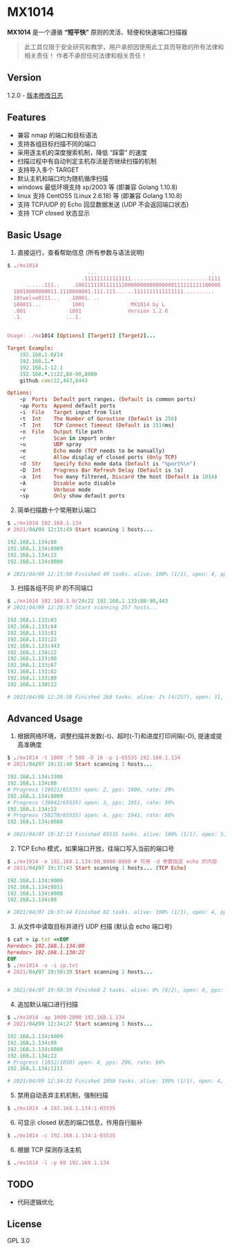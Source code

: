# MX1014

**MX1014** 是一个遵循 **“短平快”** 原则的灵活、轻便和快速端口扫描器

> 此工具仅限于安全研究和教学，用户承担因使用此工具而导致的所有法律和相关责任！ 作者不承担任何法律和相关责任！


## Version

1.2.0 - [版本修改日志](CHANGELOG.md)



## Features

* 兼容 nmap 的端口和目标语法
* 支持各组目标扫描不同的端口
* 采用逐主机的深度搜索机制，降低 “踩雷” 的速度
* 扫描过程中有自动判定主机存活是否继续扫描的机制
* 支持导入多个 TARGET
* 默认主机和端口均为随机循序扫描
* windows 最低环境支持 xp/2003 等 (即兼容 Golang 1.10.8)
* linux 支持 CentOS5 (Linux 2.6.18) 等 (即兼容 Golang 1.10.8)
* 支持 TCP/UDP 的 Echo 回显数据发送 (UDP 不会返回端口状态)
* 支持 TCP closed 状态显示



## Basic Usage
1. 直接运行，查看帮助信息 (所有参数与语法说明)
```ruby
$ ./mx1014
                          ...                                     .
                        .111111111111111.........................1111
      ......111..    .10011111011111110000000000000000111111111100000
  10010000000011.1110000001.111.111......1111111111111111..........
  10twelve0111...   .10001. ..
  100011...          1001               MX1014 by L
  .001              1001               Version 1.2.0
  .1.              ...1.


Usage: ./mx1014 [Options] [Target1] [Target2]...

Target Example:
    192.168.1.0/24
    192.168.1.*
    192.168.1-12.1
    192.168.*.1:22,80-90,8080
    github.com:22,443,8443

Options:
    -p  Ports  Default port ranges. (Default is common ports)
    -ap Ports  Append default ports
    -i  File   Target input from list
    -t  Int    The Number of Goroutine (Default is 256)
    -T  Int    TCP Connect Timeout (Default is 1514ms)
    -o  File   Output file path
    -r         Scan in import order
    -u         UDP spray
    -e         Echo mode (TCP needs to be manually)
    -c         Allow display of closed ports (Only TCP)
    -d  Str    Specify Echo mode data (Default is "%port%\n")
    -D  Int    Progress Bar Refresh Delay (Default is 5s)
    -a  Int    Too many filtered, Discard the host (Default is 1014)
    -A         Disable auto disable
    -v         Verbose mode
    -sp        Only show default ports
```

2. 简单扫描数十个常用默认端口
```ruby
$ ./mx1014 192.168.1.134
# 2021/04/09 12:15:49 Start scanning 1 hosts...

192.168.1.134:80
192.168.1.134:8009
192.168.1.134:22
192.168.1.134:8080

# 2021/04/09 12:15:50 Finished 49 tasks. alive: 100% (1/1), open: 4, pps: 49, time: 1s
```

3. 扫描各组不同 IP 的不同端口
```ruby
$ ./mx1014 192.168.1.0/24:22 192.168.1.133:80-90,443
# 2021/04/09 12:20:57 Start scanning 257 hosts...

192.168.1.133:83
192.168.1.133:84
192.168.1.133:81
192.168.1.133:22
192.168.1.133:443
192.168.1.134:22
192.168.1.133:80
192.168.1.133:87
192.168.1.133:82
192.168.1.133:88
192.168.1.130:22

# 2021/04/09 12:20:58 Finished 268 tasks. alive: 1% (4/257), open: 11, pps: 263, time: 1s
```


## Advanced Usage
1. 根据网络环境，调整扫描并发数(-t)、超时(-T)和进度打印间隔(-D), 提速或提高准确度
```ruby
$ ./mx1014 -t 1000 -T 500 -D 10 -p 1-65535 192.168.1.134
# 2021/04/07 19:31:40 Start scanning 1 hosts...

192.168.1.134:3306
192.168.1.134:80
# Progress (19021/65535) open: 2, pps: 1900, rate: 29%
192.168.1.134:8009
# Progress (39042/65535) open: 3, pps: 1951, rate: 59%
192.168.1.134:22
# Progress (58270/65535) open: 4, pps: 1941, rate: 88%
192.168.1.134:8080

# 2021/04/07 19:32:13 Finished 65535 tasks. alive: 100% (1/1), open: 5, pps: 1934, time: 33s
```

2. TCP Echo 模式，如果端口开放，往端口写入当前的端口号
```ruby
$ ./mx1014 -e 192.168.1.134:80,8000-8080 # 可用 -d 参数指定 echo 的内容
# 2021/04/07 19:37:43 Start scanning 1 hosts... (TCP Echo)

192.168.1.134:8009
192.168.1.134:8011
192.168.1.134:8080
192.168.1.134:80

# 2021/04/07 19:37:44 Finished 82 tasks. alive: 100% (1/1), open: 4, pps: 81, time: 1s
```

3. 从文件中读取目标并进行 UDP 扫描 (默认会 echo 端口号)
```ruby
$ cat > ip.txt <<EOF
heredoc> 192.168.1.134:80
heredoc> 192.168.1.130:22
EOF
$ ./mx1014 -u -i ip.txt
# 2021/04/07 19:50:39 Start scanning 2 hosts...


# 2021/04/07 19:50:39 Finished 2 tasks. alive: 0% (0/2), open: 0, pps: 1306, time: 0s
```

4. 追加默认端口进行扫描
```ruby
$ ./mx1014 -ap 1000-2000 192.168.1.134
# 2021/04/09 12:34:27 Start scanning 1 hosts...

192.168.1.134:8009
192.168.1.134:80
192.168.1.134:8080
192.168.1.134:22
# Progress (1032/1050) open: 4, pps: 206, rate: 98%
192.168.1.134:1111

# 2021/04/09 12:34:32 Finished 1050 tasks. alive: 100% (1/1), open: 4, pps: 208, time: 5s
```

5. 禁用自动丢弃主机机制，强制扫描
```ruby
$ ./mx1014 -A 192.168.1.134:1-65535
```

6. 可显示 closed 状态的端口信息，作用自行脑补
```ruby
$ ./mx1014 -c 192.168.1.134:1-65535
```

6. 根据 TCP 探测存活主机
```ruby
$ ./mx1014 -l -p 80 192.168.1.134
```


## TODO

 * 代码逻辑优化


## License

GPL 3.0
